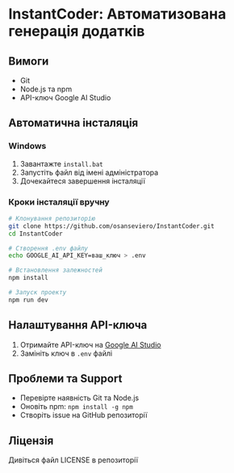 # InstantCoder: Автоматизована генерація додатків

## Вимоги
- Git
- Node.js та npm
- API-ключ Google AI Studio

## Автоматична інсталяція

### Windows
1. Завантажте `install.bat`
2. Запустіть файл від імені адміністратора
3. Дочекайтеся завершення інсталяції

### Кроки інсталяції вручну
```bash
# Клонування репозиторію
git clone https://github.com/osanseviero/InstantCoder.git
cd InstantCoder

# Створення .env файлу
echo GOOGLE_AI_API_KEY=ваш_ключ > .env

# Встановлення залежностей
npm install

# Запуск проекту
npm run dev
```

## Налаштування API-ключа
1. Отримайте API-ключ на [Google AI Studio](https://aistudio.google.com/app/apikey)
2. Замініть ключ в `.env` файлі

## Проблеми та Support
- Перевірте наявність Git та Node.js
- Оновіть npm: `npm install -g npm`
- Створіть issue на GitHub репозиторії

## Ліцензія
Дивіться файл LICENSE в репозиторії
